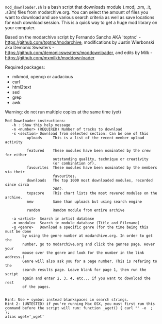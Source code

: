 `mod_downloader.sh` is a bash script that downloads module (.mod, .xm, .it, .s3m) files from modarchive.org. You can select the amount of files you want to download and use various search criteria as well as save locations for each download session. This is a quick way to get a huge mod library on your computer.

Based on the modarchive script by Fernando Sancho AKA 'toptnc' - https://github.com/toptnc/modarchive, modifications by Justin Wierbonski aka Demonic Sweaters - https://github.com/demonicsweaters/moddownloader, and edits by Milk - https://github.com/mxmilkb/moddownloader

Required packages:
* mikmod, opencp or audacious
* curl
* html2text
* sed
* grep
* awk

Warning: do not run multiple copies at the same time (yet)


```
Mod Downloader instructions:
   -h : Show this help message
   -n <number> (REQUIRED) Number of tracks to download
   -s <section> Download from selected section: Can be one of this 
          uploads     This is a list of the recent member upload activity

          featured    These modules have been nominated by the crew for either 
                      outstanding quality, technique or creativity 
                      (or combination of).
          favourites  These modules have been nominated by the members via their
                      favourites. 
          downloads   The top 1000 most downloaded modules, recorded since circa
                      2002. 
          topscore    This chart lists the most revered modules on the archive.
          new         Same than uploads but using search engine

          random      Ramdom module from entire archive

   -a <artist>  Search in artist database
   -m <module>  Search in module database (Title and Filename)
   -g <genre>   Download a specific genre (for the time being this must be done
		by using the genre number at modarchive.org. In order to get the
		number, go to modarchive.org and click the genres page. Hover your
		mouse over the genre and look for the number in the link address.)
		Genre will also ask you for a page number. This is refering to the
		search results page. Leave blank for page 1, then run the script 
		again and enter 2, 3, 4, etc... if you want to download the rest 
		of the pages.


Hint: Use + symbol instead blankspaces in search strings.
Hint 2: (UNTESTED) if you're running Mac OSX, you must first run this command before the script will run: function _wget() { curl "" -o  ; };
alias wget='_wget'
